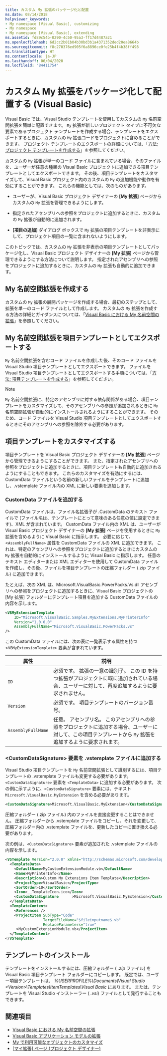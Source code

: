 ```yaml
---
title: カスタム My 拡張のパッケージ化と配置
ms.date: 08/14/2018
helpviewer_keywords:
- My namespace [Visual Basic], customizing
- My namespace
- My namespace [Visual Basic], extending
ms.assetid: fd89c54b-0290-4c50-95a3-ff17d4487a21
ms.openlocfilehash: 6d2cc2b01b04b30bd3b1a4371352ded20ea8664b
ms.sourcegitcommit: f8c270376ed905f6a8896ce0fe25b4f4b38ff498
ms.translationtype: HT
ms.contentlocale: ja-JP
ms.lasthandoff: 06/04/2020
ms.locfileid: "84411754"
---
```

# <a name="package-and-deploy-custom-my-extensions-visual-basic"></a>カスタム My 拡張をパッケージ化して配置する (Visual Basic)

Visual Basic では、Visual Studio テンプレートを使用してカスタムの `My` 名前空間拡張を簡単に配置できます。 `My` 拡張が新しいプロジェクト タイプに不可欠な要素であるプロジェクト テンプレートを作成する場合、テンプレートをエクスポートするときに、カスタムの `My` 拡張コードをプロジェクトに含めることができます。 プロジェクト テンプレートのエクスポートの詳細については、「[方法: プロジェクト テンプレートを作成する](/visualstudio/ide/how-to-create-project-templates)」を参照してください。

カスタムの `My` 拡張が単一のコード ファイルに含まれている場合、そのファイルを、ユーザーが任意の種類の Visual Basic プロジェクトに追加できる項目テンプレートとしてエクスポートできます。 その後、項目テンプレートをカスタマイズして、Visual Basic プロジェクト内のカスタムの `My` の追加機能や動作を有効にすることができます。 これらの機能としては、次のものがあります。

- ユーザーが、Visual Basic プロジェクト デザイナーの **[My 拡張]** ページからカスタムの `My` 拡張を管理できるようにします。

- 指定されたアセンブリへの参照をプロジェクトに追加するときに、カスタムの `My` 拡張が自動的に追加されます。

- **[項目の追加]** ダイアログ ボックスで `My` 拡張の項目テンプレートを非表示にして、プロジェクト項目の一覧に含まれないようにします。

このトピックでは、カスタムの `My` 拡張を非表示の項目テンプレートとしてパッケージ化し、Visual Basic プロジェクト デザイナーの **[My 拡張]** ページから管理できるようにする方法について説明します。 指定されたアセンブリへの参照をプロジェクトに追加するときに、カスタムの `My` 拡張も自動的に追加できます。

## <a name="create-a-my-namespace-extension"></a>My 名前空間拡張を作成する

カスタムの `My` 拡張の展開パッケージを作成する場合、最初のステップとして、拡張を単一のコード ファイルとして作成します。 カスタムの `My` 拡張を作成する方法の詳細とガイダンスについては、「[Visual Basic における My 名前空間の拡張](extending-the-my-namespace.md)」を参照してください。

## <a name="export-a-my-namespace-extension-as-an-item-template"></a>My 名前空間拡張を項目テンプレートとしてエクスポートする

`My` 名前空間拡張を含むコード ファイルを作成した後、そのコード ファイルを Visual Studio 項目テンプレートとしてエクスポートできます。 ファイルを Visual Studio 項目テンプレートとしてエクスポートする手順については、「[方法: 項目テンプレートを作成する](/visualstudio/ide/how-to-create-item-templates)」を参照してください。

> [!NOTE]
> `My` 名前空間拡張に、特定のアセンブリに対する依存関係がある場合、項目テンプレートをカスタマイズして、そのアセンブリへの参照が追加されるときに `My` 名前空間拡張が自動的にインストールされるようにすることができます。 そのため、コード ファイルを Visual Studio 項目テンプレートとしてエクスポートするときにそのアセンブリへの参照を除外する必要があります。

## <a name="customize-the-item-template"></a>項目テンプレートをカスタマイズする

項目テンプレートを Visual Basic プロジェクト デザイナーの **[My 拡張]** ページから管理できるようにすることができます。 また、指定されたアセンブリへの参照をプロジェクトに追加するときに、項目テンプレートも自動的に追加されるようにすることもできます。 これらのカスタマイズを有効にするには、CustomData ファイルという名前の新しいファイルをテンプレートに追加し、.vstemplate ファイル内の XML に新しい要素を追加します。

### <a name="add-the-customdata-file"></a>CustomData ファイルを追加する

CustomData ファイルは、ファイル名拡張子が .CustomData のテキスト ファイルで (ファイル名は、テンプレートにとって意味のある任意の値に設定できます)、XML が含まれています。 CustomData ファイル内の XML は、ユーザーが Visual Basic プロジェクト デザイナーの **[My 拡張]** ページを使用するときに `My` 拡張を含めるように Visual Basic に指示します。 必要に応じて、<`AssemblyFullName>` 属性を CustomData ファイルの XML に追加できます。 これは、特定のアセンブリへの参照をプロジェクトに追加するときにカスタムの `My` 拡張を自動的にインストールするように Visual Basic に指示します。 任意のテキスト エディターまたは XML エディターを使用して CustomData ファイルを作成し、その後、ファイルを項目テンプレートの圧縮フォルダー (.zip ファイル) に追加できます。

たとえば、次の XML は、Microsoft.VisualBasic.PowerPacks.Vs.dll アセンブリへの参照をプロジェクトに追加するときに、Visual Basic プロジェクトの [My 拡張] フォルダーにテンプレート項目を追加する CustomData ファイルの内容を示します。

```xml
<VBMyExtensionTemplate
    ID="Microsoft.VisualBasic.Samples.MyExtensions.MyPrinterInfo"
    Version="1.0.0.0"
    AssemblyFullName="Microsoft.VisualBasic.PowerPacks.vs"
/>
```

この CustomData ファイルには、次の表に一覧表示する属性を持つ <`VBMyExtensionTemplate>` 要素が含まれています。

|属性|説明|
|---|---|
|`ID`|必須です。 拡張の一意の識別子。 この ID を持つ拡張がプロジェクトに既に追加されている場合、ユーザーに対して、再度追加するように要求されません。|
|`Version`|必須です。 項目テンプレートのバージョン番号。|
|`AssemblyFullName`|任意。 アセンブリ名。 このアセンブリへの参照をプロジェクトに追加する場合、ユーザーに対して、この項目テンプレートから `My` 拡張を追加するように要求されます。|

### <a name="add-the-customdatasignature-element-to-the-vstemplate-file"></a>\<CustomDataSignature> 要素を .vstemplate ファイルに追加する

Visual Studio 項目テンプレートを `My` 名前空間拡張として識別するには、項目テンプレートの .vstemplate ファイルも変更する必要があります。 `<CustomDataSignature>` 要素を `<TemplateData>` に追加する必要があります。 次の例に示すように、`<CustomDataSignature>` 要素には、テキスト `Microsoft.VisualBasic.MyExtension` を含める必要があります。

```xml
<CustomDataSignature>Microsoft.VisualBasic.MyExtension</CustomDataSignature>
```

圧縮フォルダー (.zip ファイル) 内のファイルを直接変更することはできません。 圧縮フォルダーから .vstemplate ファイルをコピーし、それを変更して、圧縮フォルダー内の .vstemplate ファイルを、更新したコピーに置き換える必要があります。

次の例は、`<CustomDataSignature>` 要素が追加された .vstemplate ファイルの内容を示します。

```xml
<VSTemplate Version="2.0.0" xmlns="http://schemas.microsoft.com/developer/vstemplate/2005" Type="Item">
  <TemplateData>
    <DefaultName>MyCustomExtensionModule.vb</DefaultName>
    <Name>MyPrinterInfo</Name>
    <Description>Custom My Extensions Item Template</Description>
    <ProjectType>VisualBasic</ProjectType>
    <SortOrder>10</SortOrder>
    <Icon>__TemplateIcon.ico</Icon>
    <CustomDataSignature      >Microsoft.VisualBasic.MyExtension</CustomDataSignature>
  </TemplateData>
  <TemplateContent>
    <References />
    <ProjectItem SubType="Code"
                 TargetFileName="$fileinputname$.vb"
                 ReplaceParameters="true"
     >MyCustomExtensionModule.vb</ProjectItem>
  </TemplateContent>
</VSTemplate>
```

## <a name="install-the-template"></a>テンプレートのインストール

テンプレートをインストールするには、圧縮フォルダー ( *.zip* ファイル) を Visual Basic 項目テンプレート フォルダーにコピーします。 既定では、ユーザー項目テンプレートは、 *%USERPROFILE%\Documents\Visual Studio \<Version\>\Templates\ItemTemplates\Visual Basic* にあります。 または、テンプレートを Visual Studio インストーラー ( *.vsi*) ファイルとして発行することもできます。

## <a name="see-also"></a>関連項目

- [Visual Basic における My 名前空間の拡張](extending-the-my-namespace.md)
- [Visual Basic アプリケーション モデルの拡張](extending-the-visual-basic-application-model.md)
- [My で利用可能なオブジェクトのカスタマイズ](customizing-which-objects-are-available-in-my.md)
- [[マイ拡張] ページ (プロジェクト デザイナー)](/visualstudio/ide/reference/my-extensions-page-project-designer-visual-basic)
